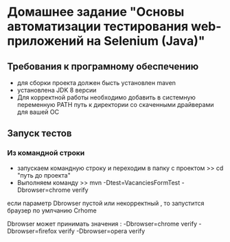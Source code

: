 # Домашнее задание "Основы автоматизации тестирования web-приложений на Selenium (Java)"

## Требования к програмному обеспечению
- для сборки проекта должен бысть установлен maven
- установлена JDK 8 версии
- Для корректной работы необходимо добавить в системную переменную PATH 
путь к директории со скаченными драйверами для вашей ОС

## Запуск тестов

### Из командной строки

- запускаем командную строку и переходим в папку с проектом >> cd "путь до проекта"
- Выполняем команду  >>       mvn -Dtest=VacanciesFormTest -Dbrowser=chrome verify

если параметр Dbrowser пустой или некорректный , то запустится браузер по умлчанию Crhome
 
Dbrowser может принимать значения : 
                    -Dbrowser=chrome verify
                    -Dbrowser=firefox verify
                    -Dbrowser=opera verify


